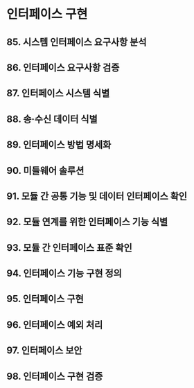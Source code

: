 # 인터페이스 구현

## 85. 시스템 인터페이스 요구사항 분석

## 86. 인터페이스 요구사항 검증

## 87. 인터페이스 시스템 식별

## 88. 송·수신 데이터 식별

## 89. 인터페이스 방법 명세화

## 90. 미들웨어 솔루션

## 91. 모듈 간 공통 기능 및 데이터 인터페이스 확인

## 92. 모듈 연계를 위한 인터페이스 기능 식별

## 93. 모듈 간 인터페이스 표준 확인

## 94. 인터페이스 기능 구현 정의

## 95. 인터페이스 구현

## 96. 인터페이스 예외 처리

## 97. 인터페이스 보안

## 98. 인터페이스 구현 검증
